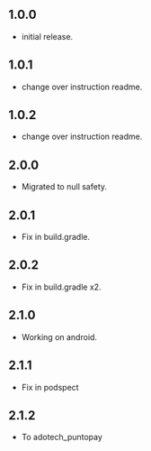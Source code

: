 
## 1.0.0

* initial release.

## 1.0.1

* change over instruction readme.

## 1.0.2

* change over instruction readme.

## 2.0.0

* Migrated to null safety.
## 2.0.1

* Fix in build.gradle.
## 2.0.2

* Fix in build.gradle x2.

## 2.1.0

* Working on android.
## 2.1.1

* Fix in podspect
## 2.1.2

* To adotech_puntopay



